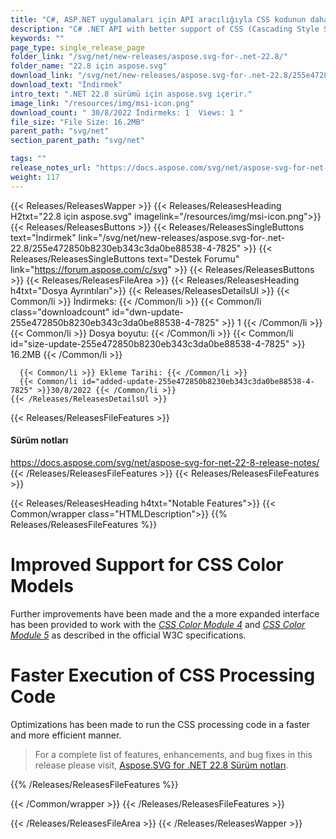 ```yaml
---
title: "C#, ASP.NET uygulamaları için API aracılığıyla CSS kodunun daha hızlı yürütülmesi"
description: "C# .NET API with better support of CSS (Cascading Style Sheets) color models (CSS Color Module 4 & CSS Color Module 5), faster execution of CSS processing code."
keywords: ""
page_type: single_release_page
folder_link: "/svg/net/new-releases/aspose.svg-for-.net-22.8/"
folder_name: "22.8 için aspose.svg"
download_link: "/svg/net/new-releases/aspose.svg-for-.net-22.8/255e472850b8230eb343c3da0be88538-4-7825"
download_text: "İndirmek"
intro_text: ".NET 22.8 sürümü için aspose.svg içerir."
image_link: "/resources/img/msi-icon.png"
download_count: " 30/8/2022 İndirmeks: 1  Views: 1 "
file_size: "File Size: 16.2MB"
parent_path: "svg/net"
section_parent_path: "svg/net"

tags: ""
release_notes_url: "https://docs.aspose.com/svg/net/aspose-svg-for-net-22-8-release-notes/"
weight: 117
---
```


{{< Releases/ReleasesWapper >}}
{{< Releases/ReleasesHeading H2txt="22.8 için aspose.svg" imagelink="/resources/img/msi-icon.png">}}
{{< Releases/ReleasesButtons >}}
{{< Releases/ReleasesSingleButtons text="İndirmek" link="/svg/net/new-releases/aspose.svg-for-.net-22.8/255e472850b8230eb343c3da0be88538-4-7825" >}}
{{< Releases/ReleasesSingleButtons text="Destek Forumu" link="https://forum.aspose.com/c/svg" >}}
{{< Releases/ReleasesButtons >}}
{{< Releases/ReleasesFileArea >}}
{{< Releases/ReleasesHeading h4txt="Dosya Ayrıntıları">}}
{{< Releases/ReleasesDetailsUl >}}
{{< Common/li >}} İndirmeks: {{< /Common/li >}}
{{< Common/li class="downloadcount" id="dwn-update-255e472850b8230eb343c3da0be88538-4-7825" >}} 1 {{< /Common/li >}}
{{< Common/li >}} Dosya boyutu: {{< /Common/li >}}
{{< Common/li id="size-update-255e472850b8230eb343c3da0be88538-4-7825" >}} 16.2MB {{< /Common/li >}}

      {{< Common/li >}} Ekleme Tarihi: {{< /Common/li >}}
      {{< Common/li id="added-update-255e472850b8230eb343c3da0be88538-4-7825" >}}30/8/2022 {{< /Common/li >}}
    {{< /Releases/ReleasesDetailsUl >}}

{{< Releases/ReleasesFileFeatures >}}
<h4>Sürüm notları</h4><div><a href='https://docs.aspose.com/svg/net/aspose-svg-for-net-22-8-release-notes/'>https://docs.aspose.com/svg/net/aspose-svg-for-net-22-8-release-notes/</a></div>
{{< /Releases/ReleasesFileFeatures >}}
{{< Releases/ReleasesFileFeatures >}}

{{< Releases/ReleasesHeading h4txt="Notable Features">}}
{{< Common/wrapper class="HTMLDescription">}}
{{% Releases/ReleasesFileFeatures %}}

# Improved Support for CSS Color Models

Further improvements have been made and the a more expanded interface has been provided to work with the *[CSS Color Module 4](https://www.w3.org/TR/css-color-4/)* and *[CSS Color Module 5](https://www.w3.org/TR/css-color-5/)* as described in the official W3C specifications.

# Faster Execution of CSS Processing Code

Optimizations has been made to run the CSS processing code in a faster and more efficient manner.

> For a complete list of features, enhancements, and bug fixes in this release please visit, [Aspose.SVG for .NET 22.8 Sürüm notları](https://docs.aspose.com/svg/net/aspose-svg-for-net-22-8-release-notes/).

{{% /Releases/ReleasesFileFeatures %}}

{{< /Common/wrapper >}}
{{< /Releases/ReleasesFileFeatures >}}

{{< /Releases/ReleasesFileArea >}}
{{< /Releases/ReleasesWapper >}}
